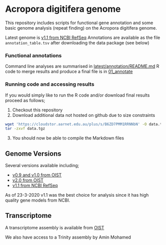 # Acropora digitifera genome

This repository includes scripts for functional gene annotation and some basic genome analysis (repeat finding) on the Acropora digitifera genome.

Latest genome is [v1.1 from NCBI RefSeq](https://www.ncbi.nlm.nih.gov/assembly/GCF_000222465.1/)
Annotations are available as the file `annotation_table.tsv` after downloading the data package (see below)

### Functional annotations

Command line analyses are summarised in [latest/annotation/README.md](latest/annotation/README.md)
R code to merge results and produce a final file is in [01_annotate](01_annotate.md)

### Running code and accessing results

If you would simply like to run the R code and/or download final results proceed as follows;

1. Checkout this repository 
2. Download additional data not hosted on github due to size constraints
```bash
wget 'https://cloudstor.aarnet.edu.au/plus/s/B6ZD7PMM1RRNNbN' -O data.tgz
tar -zxvf data.tgz 
```
3. You should now be able to compile the Markdown files

## Genome Versions

Several versions available including;

- [v0.9 and v1.0 from OIST](https://marinegenomics.oist.jp/coral/viewer/download?project_id=3)
- [v2.0 from OIST](https://marinegenomics.oist.jp/acropora_digitifera/viewer/download?project_id=57)
- [v1.1 from NCBI RefSeq](https://www.ncbi.nlm.nih.gov/assembly/GCF_000222465.1/) 

As of 23-3-2020 v1.1 was the best choice for analysis since it has high quality gene models from NCBI.

## Transcriptome

A transcriptome assembly is available from [OIST](http://marinegenomics.oist.jp/coral/download/adi_transcriptome_assembly.v1.fa.gz) 

We also have access to a Trinity assembly by Amin Mohamed




